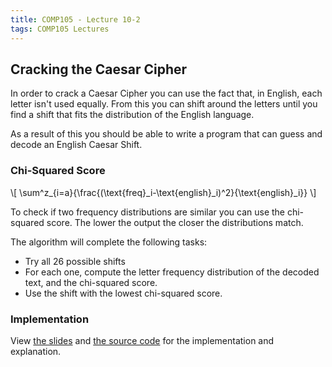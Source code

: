 ```yaml
---
title: COMP105 - Lecture 10-2
tags: COMP105 Lectures
---
```

## Cracking the Caesar Cipher
In order to crack a Caesar Cipher you can use the fact that, in English, each letter isn't used equally. From this you can shift around the letters until you find a shift that fits the distribution of the English language.

As a result of this you should be able to write a program that can guess and decode an English Caesar Shift.

### Chi-Squared Score

\\[
\\sum^z_{i=a}{\\frac{(\\text{freq}_i-\\text{english}_i)^2}{\\text{english}_i}}
\\]

To check if two frequency distributions are similar you can use the chi-squared score. The lower the output the closer the distributions match.

The algorithm will complete the following tasks:

* Try all 26 possible shifts
* For each one, compute the letter frequency distribution of the decoded text, and the chi-squared score.
* Use the shift with the lowest chi-squared score.

### Implementation
View [the slides]({{site.baseurl}}/assets/COMP105/Lectures/2020-11-02-2.pdf) and [the source code]({{site.baseurl}}/assets/COMP105/Lectures/2020-11-02.hs) for the implementation and explanation. 
